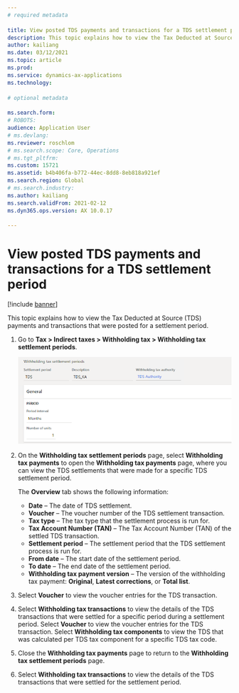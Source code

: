 ```yaml
---
# required metadata

title: View posted TDS payments and transactions for a TDS settlement period
description: This topic explains how to view the Tax Deducted at Source (TDS) payments and transactions that were posted for a settlement period.
author: kailiang
ms.date: 03/12/2021
ms.topic: article
ms.prod: 
ms.service: dynamics-ax-applications
ms.technology: 

# optional metadata

ms.search.form: 
# ROBOTS: 
audience: Application User
# ms.devlang: 
ms.reviewer: roschlom
# ms.search.scope: Core, Operations
# ms.tgt_pltfrm: 
ms.custom: 15721
ms.assetid: b4b406fa-b772-44ec-8dd8-8eb818a921ef
ms.search.region: Global
# ms.search.industry: 
ms.author: kailiang
ms.search.validFrom: 2021-02-12
ms.dyn365.ops.version: AX 10.0.17

---
```


# View posted TDS payments and transactions for a TDS settlement period

[!include [banner](../includes/banner.md)]

This topic explains how to view the Tax Deducted at Source (TDS) payments and transactions that were posted for a settlement period.

1. Go to **Tax \> Indirect taxes \> Withholding tax \> Withholding tax settlement periods**.

    [![Withholding tax settlement periods page](./media/apac-ind-TDS-50.png)](./media/apac-ind-TDS-50.png)

2. On the **Withholding tax settlement periods** page, select **Withholding tax payments** to open the **Withholding tax payments** page, where you can view the TDS settlements that were made for a specific TDS settlement period.

    The **Overview** tab shows the following information:

    - **Date** – The date of TDS settlement.
    - **Voucher** – The voucher number of the TDS settlement transaction.
    - **Tax type** – The tax type that the settlement process is run for.
    - **Tax Account Number (TAN)** – The Tax Account Number (TAN) of the settled TDS transaction.
    - **Settlement period** – The settlement period that the TDS settlement process is run for.
    - **From date** – The start date of the settlement period.
    - **To date** – The end date of the settlement period.
    - **Withholding tax payment version** – The version of the withholding tax payment: **Original**, **Latest corrections**, or **Total list**.

5. Select **Voucher** to view the voucher entries for the TDS transaction.
6. Select **Withholding tax transactions** to view the details of the TDS transactions that were settled for a specific period during a settlement period. Select **Voucher** to view the voucher entries for the TDS transaction. Select **Withholding tax components** to view the TDS that was calculated per TDS tax component for a specific TDS tax code.
7. Close the **Withholding tax payments** page to return to the **Withholding tax settlement periods** page.
8. Select **Withholding tax transactions** to view the details of the TDS transactions that were settled for the settlement period.
